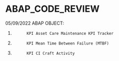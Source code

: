 # ABAP_CODE_REVIEW
05/09/2022
ABAP OBJECT:
1.           KPI Asset Care Maintenance KPI Tracker   
2.           KPI Mean Time Between Failure (MTBF)
3.           KPI CI Craft Activity
